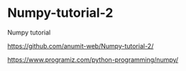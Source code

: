 # Numpy-tutorial-2
Numpy tutorial 

https://github.com/anumit-web/Numpy-tutorial-2/

https://www.programiz.com/python-programming/numpy/

